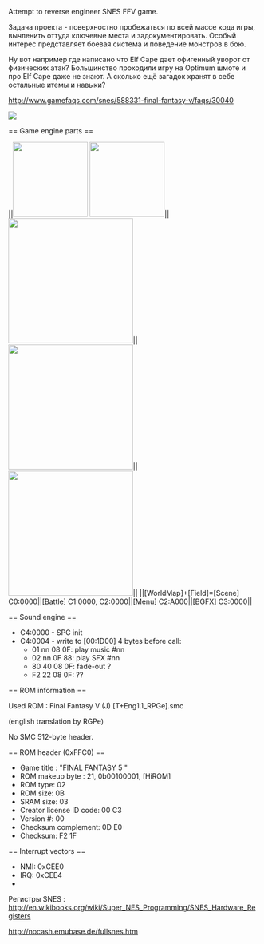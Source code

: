Attempt to reverse engineer SNES FFV game.

Задача проекта - поверхностно пробежаться по всей массе кода игры, вычленить оттуда ключевые места и задокументировать. Особый интерес представляет боевая система и поведение монстров в бою.

Ну вот например где написано что Elf Cape дает офигенный уворот от физических атак? Большинство проходили игру на Optimum шмоте и про Elf Cape даже не знают. А сколько ещё загадок хранят в себе остальные итемы и навыки?

http://www.gamefaqs.com/snes/588331-final-fantasy-v/faqs/30040

<img src="http://psxdev.ru/images/wys/ffv_title_screen.jpg">

== Game engine parts ==

||<img src="http://psxdev.ru/images/wys/ffv_world.jpg" width=150px> <img src="http://psxdev.ru/images/wys/ffv_field.jpg" width=150px>||<img src="http://psxdev.ru/images/wys/ffv_battle.jpg" width=250px>||<img src="http://psxdev.ru/images/wys/ffv_menu.jpg" width=250px>||<img src="http://psxdev.ru/images/wys/ffv_bgfx.jpg" width=250px>||
||[WorldMap]+[Field]=[Scene] C0:0000||[Battle] C1:0000, C2:0000||[Menu] C2:A000||[BGFX] C3:0000||

== Sound engine ==

  * C4:0000 - SPC init
  * C4:0004 - write to [00:1D00] 4 bytes before call: 
    * 01 nn 08 0F: play music #nn
    * 02 nn 0F 88: play SFX #nn
    * 80 40 08 0F: fade-out ?
    * F2 22 08 0F: ??

== ROM information ==

Used ROM : Final Fantasy V (J) [T+Eng1.1_RPGe].smc

(english translation by RGPe)

No SMC 512-byte header.

== ROM header (0xFFC0) ==

  * Game title : "FINAL FANTASY 5      "
  * ROM makeup byte : 21, 0b00100001, [HiROM]
  * ROM type: 02
  * ROM size: 0B
  * SRAM size: 03
  * Creator license ID code: 00 C3
  * Version #: 00
  * Checksum complement: 0D E0
  * Checksum: F2 1F

== Interrupt vectors ==

  * NMI: 0xCEE0
  * IRQ: 0xCEE4
  * [RESET]: 0xCEC0

Регистры SNES : http://en.wikibooks.org/wiki/Super_NES_Programming/SNES_Hardware_Registers

http://nocash.emubase.de/fullsnes.htm
